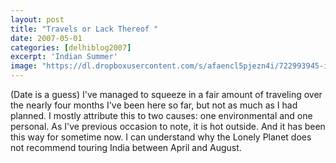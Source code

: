 ```yaml
---
layout: post
title: "Travels or Lack Thereof "
date: 2007-05-01
categories: [delhiblog2007]
excerpt: 'Indian Summer'
image: "https://dl.dropboxusercontent.com/s/afaencl5pjezn4i/722993945-indiatravel_6_newsnation.jpg?dl=0"
---
```


(Date is a guess)
I've managed to squeeze in a fair amount of traveling over the nearly four
months I've been here so far, but not as much as I had planned. I mostly
attribute this to two causes: one environmental and one personal. As I've
previous occasion to note, it is hot outside. And it has been this way for
sometime now. I can understand why the Lonely Planet does not recommend
touring India between April and August.
